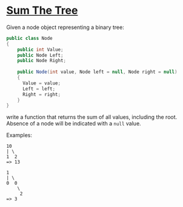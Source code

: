 # [Sum The Tree](https://www.codewars.com/kata/5800580f8f7ddaea13000025)

Given a node object representing a binary tree:

```csharp
public class Node
{  
    public int Value;  
    public Node Left;  
    public Node Right;
    
    public Node(int value, Node left = null, Node right = null)
    {
      Value = value;
      Left = left;
      Right = right;
    }
}
```

write a function that returns the sum of all values, including the root. Absence of a node will be indicated with a `null` value.

Examples:

```
10
| \
1  2
=> 13
```

```
1
| \
0  0
    \
     2
=> 3
```